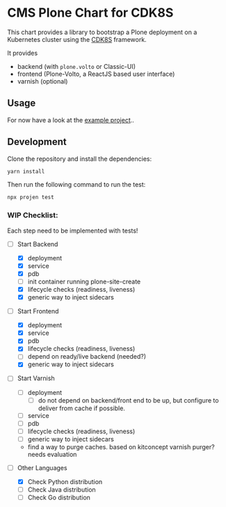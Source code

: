 # CMS Plone Chart for CDK8S

This chart provides a library to bootstrap a Plone deployment on a Kubernetes cluster using the [CDK8S](https://cdk8s.io) framework.

It provides
- backend (with `plone.volto` or Classic-UI)
- frontend (Plone-Volto, a ReactJS based user interface)
- varnish (optional)

## Usage

For now have a look at the [example project](https://github.com/bluedynamics/cdk8s-plone-example)..


## Development

Clone the repository and install the dependencies:

```bash
yarn install
```

Then run the following command to run the test:

```bash
npx projen test
```

### WIP Checklist:

Each step need to be implemented with tests!

- [ ] Start Backend
    - [x] deployment
    - [x] service
    - [x] pdb
    - [ ] init container running plone-site-create
    - [x] lifecycle checks (readiness, liveness)
    - [x] generic way to inject sidecars
- [ ] Start Frontend
    - [x] deployment
    - [x] service
    - [x] pdb
    - [x] lifecycle checks (readiness, liveness)
    - [ ] depend on ready/live backend (needed?)
    - [x] generic way to inject sidecars

- [ ] Start Varnish
    - [ ] deployment
        - [ ] do not depend on backend/front end to be  up, but configure to deliver from cache if possible.
    - [ ] service
    - [ ] pdb
    - [ ] lifecycle checks (readiness, liveness)
    - [ ] generic way to inject sidecars
    - find a way to purge caches. based on kitconcept varnish purger? needs evaluation

- [ ] Other Languages
    - [x] Check Python distribution
    - [ ] Check Java distribution
    - [ ] Check Go distribution